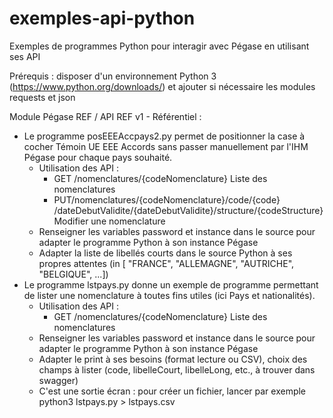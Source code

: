 # exemples-api-python
Exemples de programmes Python pour interagir avec Pégase en utilisant ses API

Prérequis : disposer d'un environnement Python 3 (https://www.python.org/downloads/) et ajouter si nécessaire les modules requests et json

Module Pégase REF / API REF v1 - Référentiel :
- Le programme posEEEAccpays2.py permet de positionner la case à cocher Témoin UE EEE Accords sans passer manuellement par l'IHM Pégase pour chaque pays souhaité.
  - Utilisation des API :
    - GET ​/nomenclatures​/{codeNomenclature} Liste des nomenclatures
    - PUT ​/nomenclatures​/{codeNomenclature}​/code​/{code}​/dateDebutValidite​/{dateDebutValidite}​/structure​/{codeStructure} Modifier une nomenclature
  - Renseigner les variables password et instance dans le source pour adapter le programme Python à son instance Pégase
  - Adapter la liste de libellés courts dans le source Python à ses propres attentes (in [ "FRANCE", "ALLEMAGNE", "AUTRICHE", "BELGIQUE", ...])
- Le programme lstpays.py donne un exemple de programme permettant de lister une nomenclature à toutes fins utiles (ici Pays et nationalités).
  - Utilisation des API :
    - GET ​/nomenclatures​/{codeNomenclature} Liste des nomenclatures
  - Renseigner les variables password et instance dans le source pour adapter le programme Python à son instance Pégase
  - Adapter le print à ses besoins (format lecture ou CSV), choix des champs à lister (code, libelleCourt, libelleLong, etc., à trouver dans swagger)
  - C'est une sortie écran : pour créer un fichier, lancer par exemple python3 lstpays.py > lstpays.csv
 
 
